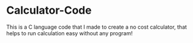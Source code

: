 # Calculator-Code
This is a C language code that I made to create a no cost calculator, that helps to run calculation easy without any program!
